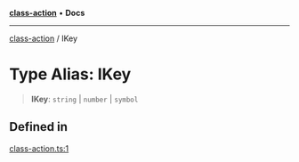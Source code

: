 [**class-action**](../README.md) • **Docs**

***

[class-action](../globals.md) / IKey

# Type Alias: IKey

> **IKey**: `string` \| `number` \| `symbol`

## Defined in

[class-action.ts:1](https://github.com/mksunny1/class-action/blob/db7b18e86a41aa6bac95a138e91cdd6aaab7589b/src/class-action.ts#L1)
